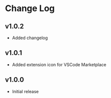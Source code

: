 # Change Log

## v1.0.2

- Added changelog

## v1.0.1

- Added extension icon for VSCode Marketplace

## v1.0.0

- Initial release
